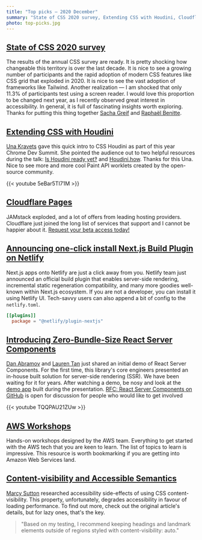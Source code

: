```yaml
---
title: "Top picks — 2020 December"
summary: "State of CSS 2020 survey, Extending CSS with Houdini, Cloudflare Pages, React Server Components, AWS Workshops, CSS content-visibility and accessible semantics and more…"
photo: top-picks.jpg
---
```


## [State of CSS 2020 survey](https://2020.stateofcss.com/)

The results of the annual CSS survey are ready. It is pretty shocking how changeable this territory is over the last decade. It is nice to see a growing number of participants and the rapid adoption of modern CSS features like CSS grid that exploded in 2020. It is nice to see the vast adoption of frameworks like Tailwind. Another realization — I am shocked that only 11.3% of participants test using a screen reader. I would love this proportion to be changed next year, as I recently observed great interest in accessibility. In general, it is full of fascinating insights worth exploring. Thanks for putting this thing together [Sacha Greif](https://twitter.com/sachagreif) and [Raphaël Benitte](https://twitter.com/benitteraphael).

## [Extending CSS with Houdini](https://youtu.be/5eBar5TI71M)

[Una Kravets](https://twitter.com/una) gave this quick intro to CSS Houdini as part of this year Chrome Dev Summit. She pointed the audience out to two helpful resources during the talk: [Is Houdini ready yet‽](https://ishoudinireadyyet.com) and [Houdini.how](https://houdini.how). Thanks for this Una. Nice to see more and more cool Paint API worklets created by the open-source community.

{{< youtube 5eBar5TI71M >}}

## [Cloudflare Pages](https://pages.cloudflare.com)

JAMstack exploded, and a lot of offers from leading hosting providers. Cloudflare just joined the long list of services that support and I cannot be happier about it. [Request your beta access today!](https://www.cloudflare.com/en-gb/pages-jamstack-platform-beta-sign-up/)

## [Announcing one-click install Next.js Build Plugin on Netlify](https://www.netlify.com/blog/2020/12/07/announcing-one-click-install-next.js-build-plugin-on-netlify)

Next.js apps onto Netlify are just a click away from you. Netlify team just announced an official build plugin that enables server-side rendering, incremental static regeneration compatibility, and many more goodies well-known within Next.js ecosystem. If you are not a developer, you can install it using Netlify UI. Tech-savvy users can also append a bit of config to the `netlify.toml`.

```toml
[[plugins]]
  package = "@netlify/plugin-nextjs"
```

## [Introducing Zero-Bundle-Size React Server Components](https://youtu.be/TQQPAU21ZUw)

[Dan Abramov](https://twitter.com/dan_abramov) and [Lauren Tan](https://twitter.com/sugarpirate_) just shared an initial demo of React Server Components. For the first time, this library's core engineers presented an in-house built solution for server-side rendering (SSR). We have been waiting for it for years. After watching a demo, be nosy and look at the [demo app](https://github.com/reactjs/server-components-demo) built during the presentation. [RFC: React Server Components on GitHub](https://github.com/reactjs/rfcs/pull/188) is open for discussion for people who would like to get involved

{{< youtube TQQPAU21ZUw >}}

## [AWS Workshops](https://workshops.aws)

Hands-on workshops designed by the AWS team. Everything to get started with the AWS tech that you are keen to learn. The list of topics to learn is impressive. This resource is worth bookmarking if you are getting into Amazon Web Services land.

## [Content-visibility and Accessible Semantics](https://marcysutton.com/content-visibility-accessible-semantics)

[Marcy Sutton](https://twitter.com/marcysutton) researched accessibility side-effects of using CSS content-visibility. This property, unfortunately, degrades accessibility in favour of loading performance. To find out more, check out the original article's details, but for lazy ones, that's the key.

> "Based on my testing, I recommend keeping headings and landmark elements outside of regions styled with content-visibility: auto."
